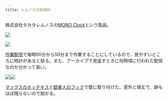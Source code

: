 ```yaml
---
title: レムノスの掛時計
---
```

株式会社タカタレムノスの[MONO Clock](https://www.amazon.co.jp/dp/B004UIT8BK)という製品。

![](https://lh5.googleusercontent.com/CDyf9S7UMIrvh-vwgRORARFbtzc7EwW7gfYc7kQGZb-MRSsBUyk3dnKloscLyN8qUF_gAzCayAa42H4FCr3vjGO_5mPRXkrBGB60ELeicMYy_gD9W_D1_3KhVqTpCs3D-v7EDfm53ObCC5pQUUQGRlBrO7MPGZZeOyQJtA_CfKSKuyqr9_z0802jij-C)

![](https://lh3.googleusercontent.com/l5EYpYRYx1LiP-1XDpUEnGxDD0tIXYGi2809fyeT-HhMpbqSLoQivtRC0sa8cQRA8SB63J7tuMUyh4FPN-9lS5eR_bc0J73aSwNmgjXNFTtq_u-zHzb9nK7PUO8TKJwQgDxHw2Ke0UxvbyFRyTeFpDbCidHMZxVSeKGc8kPhUxWYOUTqqd-0WvIattNy)

[作業配信](https://www.youtube.com/channel/UC5s-KpSDGzxWPWNv94PnJHw)で毎時00分から50分まで作業することにしているので、見やすいところに時計があると捗る。また、アーカイブで見返すときに何時頃に行われた配信なのか分かって良い。

![](https://lh6.googleusercontent.com/4pe9WGKW9pdN1i3MZ2I5XzteAjXogH_3jQuMTbKDudc-oW_CNLyVYlfR-M6QEyYmcMtuqkNj1YHC3LqRbPS1UBJTidxKSevtL7dDRTb9ogFY7fewtvmCGUPkGLJC8HC1sqgoRur_MctyzGIjRxiFyoUIzJAHzynfXScOaRCWJgHoMGKkUJLbkMNz1kqm)![](https://lh5.googleusercontent.com/QudXKniwHsZlZgDxrb76PVS-wHuZ_C17s_9vZ7Aabw9Efo15cZvt13Ww6I-ItIVeXhzCV-ODTz-uXRe1rUpZETNkOgbOS_T82hdp9FXPAq0V8i0zasueoYbSrcLbmMG2ypirauiV6i3w-3CDU-uDAjcoypqx4ESlIhqS380tQS4hNffPxzVCWfZ1gy02)

[マックスのホッチキス](https://www.amazon.co.jp/dp/B000O9WRWG)と[壁美人のフック](https://www.amazon.co.jp/dp/B00CU78TDG)で壁に取り付けた。意外と頑丈で、跡もほぼ残らないので助かる。
